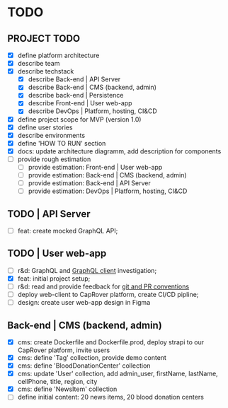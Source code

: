 # TODO

## PROJECT TODO

- [x] define platform architecture
- [x] describe team
- [x] describe techstack
  - [x] describe Back-end | API Server
  - [x] describe Back-end | CMS (backend, admin)
  - [x] describe back-end | Persistence
  - [x] describe Front-end | User web-app
  - [x] describe DevOps | Platform, hosting, CI&CD
- [x] define project scope for MVP (version 1.0)
- [x] define user stories
- [x] describe environments
- [x] define 'HOW TO RUN' section
- [x] docs: update architecture diagramm, add description for components
- [ ] provide rough estimation
  - [ ] provide estimation: Front-end | User web-app
  - [ ] provide estimation: Back-end | CMS (backend, admin)
  - [ ] provide estimation: Back-end | API Server
  - [ ] provide estimation: DevOps | Platform, hosting, CI&CD

## TODO | API Server

- [ ] feat: create mocked GraphQL API;

## TODO | User web-app

- [ ] r&d: GraphQL and [GraphQL client](https://www.apollographql.com/docs/react/) investigation;
- [x] feat: initial project setup;
- [ ] r&d: read and provide feedback for [git and PR conventions](https://docs.google.com/document/d/1ysG6vbPpRyM4OnsGJcHBXo339sgac6QdQnvHkUQ8pac/edit?usp=sharing)
- [ ] deploy web-client to CapRover platform, create CI/CD pipline;
- [ ] design: create user web-app design in Figma

## Back-end | CMS (backend, admin)

- [x] cms: create Dockerfile and Dockerfile.prod, deploy strapi to our CapRover platform, invite users
- [x] cms: define 'Tag' collection, provide demo content
- [x] cms: define 'BloodDonationCenter' collection
- [x] cms: update 'User' collection, add admin_user, firstName, lastName, cellPhone, title, region, city
- [x] cms: define 'NewsItem' collection
- [ ] define initial content: 20 news items, 20 blood donation centers
